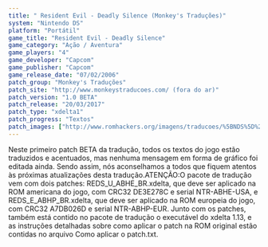 ```yaml
---
title: " Resident Evil - Deadly Silence (Monkey's Traduções)"
system: "Nintendo DS"
platform: "Portátil"
game_title: "Resident Evil - Deadly Silence"
game_category: "Ação / Aventura"
game_players: "4"
game_developer: "Capcom"
game_publisher: "Capcom"
game_release_date: "07/02/2006"
patch_group: "Monkey's Traduções"
patch_site: "http://www.monkeystraducoes.com/ (fora do ar)"
patch_version: "1.0 BETA"
patch_release: "20/03/2017"
patch_type: "xdelta1"
patch_progress: "Textos"
patch_images: ["http://www.romhackers.org/imagens/traducoes/%5BNDS%5D%20Resident%20Evil%20-%20Deadly%20Silence%20-%20Monkey's%20Tradu%C3%A7%C3%B5es%20-%201.jpg","http://www.romhackers.org/imagens/traducoes/%5BNDS%5D%20Resident%20Evil%20-%20Deadly%20Silence%20-%20Monkey's%20Tradu%C3%A7%C3%B5es%20-%202.jpg","http://www.romhackers.org/imagens/traducoes/%5BNDS%5D%20Resident%20Evil%20-%20Deadly%20Silence%20-%20Monkey's%20Tradu%C3%A7%C3%B5es%20-%203.jpg"]
---
```

Neste primeiro patch BETA da tradução, todos os textos do jogo estão traduzidos e acentuados, mas nenhuma mensagem em forma de gráfico foi editada ainda. Sendo assim, nós aconselhamos a todos que fiquem atentos às próximas atualizações desta tradução.ATENÇÃO:O pacote de tradução vem com dois patches: REDS_U_ABHE_BR.xdelta, que deve ser aplicado na ROM americana do jogo, com CRC32 DE3E278C e serial NTR-ABHE-USA, e REDS_E_ABHP_BR.xdelta, que deve ser aplicado na ROM europeia do jogo, com CRC32 A7DB026D e serial NTR-ABHP-EUR. Junto com os patches, também está contido no pacote de tradução o executável do xdelta 1.13, e as instruções detalhadas sobre como aplicar o patch na ROM original estão contidas no arquivo Como aplicar o patch.txt.